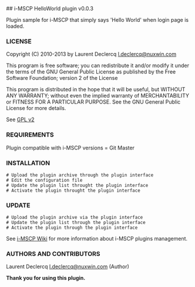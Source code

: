 ## i-MSCP HelloWorld plugin v0.0.3

Plugin sample for i-MSCP that simply says 'Hello World' when login page is loaded.

### LICENSE

Copyright (C) 2010-2013 by Laurent Declercq <l.declercq@nuxwin.com>

This program is free software; you can redistribute it and/or modify
it under the terms of the GNU General Public License as published by
the Free Software Foundation; version 2 of the License

This program is distributed in the hope that it will be useful,
but WITHOUT ANY WARRANTY; without even the implied warranty of
MERCHANTABILITY or FITNESS FOR A PARTICULAR PURPOSE.  See the
GNU General Public License for more details.

See [GPL v2](http://www.gnu.org/licenses/gpl-2.0.html "GPL v2")

### REQUIREMENTS

Plugin compatible with i-MSCP versions = Git Master

### INSTALLATION

	# Upload the plugin archive through the plugin interface
	# Edit the configuration file
	# Update the plugin list throught the plugin interface
	# Activate the plugin throught the plugin interface

### UPDATE

	# Upload the plugin archive via the plugin interface
	# Update the plugin list through the plugin interface
	# Activate the plugin through the plugin interface

See [i-MSCP Wiki](http://wiki.i-mscp.net/doku.php?id=plugins:management "Plugin Management Interface") for more information about i-MSCP plugins management.

### AUTHORS AND CONTRIBUTORS

Laurent Declercq <l.declercq@nuxwin.com> (Author)

**Thank you for using this plugin.**
